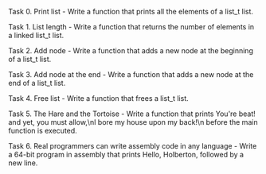 Task 0. Print list - Write a function that prints all the elements of a list_t list.



Task 1. List length - Write a function that returns the number of elements in a linked list_t list.



Task 2. Add node - Write a function that adds a new node at the beginning of a list_t list.



Task 3. Add node at the end - Write a function that adds a new node at the end of a list_t list.



Task 4. Free list - Write a function that frees a list_t list.



Task 5. The Hare and the Tortoise - Write a function that prints You're beat! and yet, you must allow,\nI bore my house upon my back!\n before the main function is executed.



Task 6. Real programmers can write assembly code in any language - Write a 64-bit program in assembly that prints Hello, Holberton, followed by a new line.



